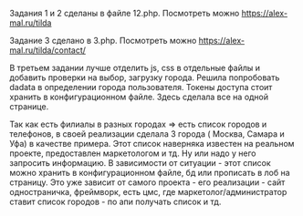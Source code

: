 Задания 1 и 2 сделаны в файле 12.php. Посмотреть можно https://alex-mal.ru/tilda

Задание 3 сделано в 3.php. Посмотреть можно https://alex-mal.ru/tilda/contact/



В третьем задании лучше отделить js, css в отдельные файлы и добавить проверки на выбор, загрузку города. 
Решила попробовать dadata в определении города пользователя. 
Токены доступа стоит хранить в конфигурационном файле. 
Здесь сделала все на одной странице.

Так как есть филиалы в разных городах => есть список городов и телефонов, в своей реализации сделала 3 города ( Москва, Самара и Уфа) в качестве примера.
Этот список наверняка известен на реальном проекте, предоставлен маркетологом и тд. Ну или надо у него запросить информацию. 
В зависимости от ситуации - этот список можно хранить в конфигурационном файле, бд или прописать в лоб  на страницу. Это уже зависит от самого проекта - его реализации - сайт одностраничка, фреймворк, есть цмс, где маркетолог/администратор ставит список городов - по апи получать список и тд.

